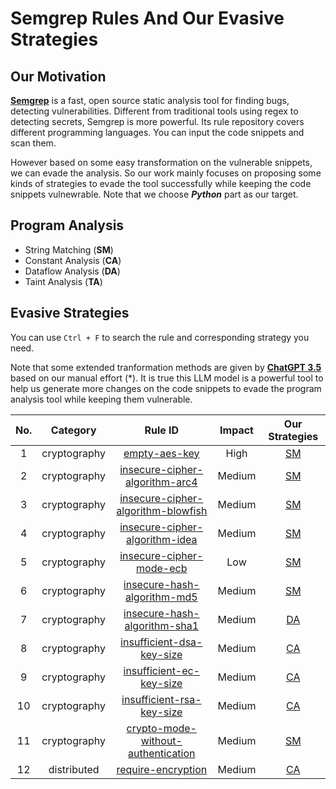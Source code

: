 # Semgrep Rules And Our Evasive Strategies
## Our Motivation
[**Semgrep**](https://semgrep.dev/) is a fast, open source static analysis tool for finding bugs, detecting vulnerabilities. Different from traditional tools using regex to detecting secrets, Semgrep is more powerful. Its rule repository covers different programming languages. You can input the code snippets and scan them.

However based on some easy transformation on the vulnerable snippets, we can evade the analysis. So our work mainly focuses on proposing some kinds of strategies to evade the tool successfully while keeping the code snippets vulnewrable. Note that we choose _**Python**_ part as our target.

## Program Analysis
- String Matching (**SM**)
- Constant Analysis (**CA**)
- Dataflow Analysis (**DA**)
- Taint Analysis (**TA**)

## Evasive Strategies
You can use `Ctrl + F` to search the rule and corresponding strategy you need. 

Note that some extended tranformation methods are given by [**ChatGPT 3.5**](https://chat.openai.com/) based on our manual effort (*). It is true this LLM model is a powerful tool to help us generate more changes on the code snippets to evade the program analysis tool while keeping them vulnerable.

| **No.** | **Category** | **Rule ID** | **Impact** | **Our Strategies** |
|:-------:|:------------:|:------------:|:----------:|:------------------:|
|   1     | cryptography | [empty-aes-key](https://semgrep.dev/orgs/nwpu/editor/r/python.cryptography.security.empty-aes-key.empty-aes-key) | High | [SM](./cryptography/empty-aes-key.md) |
|   2     | cryptography | [insecure-cipher-algorithm-arc4](https://semgrep.dev/orgs/nwpu/editor/r/python.cryptography.security.insecure-cipher-algorithms-arc4.insecure-cipher-algorithm-arc4) | Medium | [SM](./cryptography/insecure-cipher-algorithm-arc4.md) |
|   3     | cryptography | [insecure-cipher-algorithm-blowfish](https://semgrep.dev/orgs/nwpu/editor/r/python.cryptography.security.insecure-cipher-algorithms-blowfish.insecure-cipher-algorithm-blowfish) | Medium | [SM](./cryptography/insecure-cipher-algorithm-blowfish.md) |
|   4     | cryptography | [insecure-cipher-algorithm-idea](https://semgrep.dev/orgs/nwpu/editor/r/python.cryptography.security.insecure-cipher-algorithms.insecure-cipher-algorithm-idea) | Medium | [SM](./cryptography/insecure-cipher-algorithm-idea.md) |
|   5     | cryptography | [insecure-cipher-mode-ecb](https://semgrep.dev/orgs/nwpu/editor/r/python.cryptography.security.insecure-cipher-mode-ecb.insecure-cipher-mode-ecb) | Low | [SM](./cryptography/insecure-cipher-mode-ecb.md) |
|   6     | cryptography | [insecure-hash-algorithm-md5](https://semgrep.dev/orgs/nwpu/editor/r/python.cryptography.security.empty-aes-key.empty-aes-key) | Medium | [SM](./cryptography/insecure-hash-algorithm-md5.md) |
|   7     | cryptography | [insecure-hash-algorithm-sha1](https://semgrep.dev/orgs/nwpu/editor/r/python.cryptography.security.insecure-hash-algorithms.insecure-hash-algorithm-sha1) | Medium | [DA](./cryptography/insecure-hash-algorithm-sha1.md) |
|   8     | cryptography | [insufficient-dsa-key-size](https://semgrep.dev/orgs/nwpu/editor/r/python.cryptography.security.insufficient-dsa-key-size.insufficient-dsa-key-size) | Medium | [CA](./cryptography/insufficient-dsa-key-size.md) |
|   9     | cryptography | [insufficient-ec-key-size](https://semgrep.dev/orgs/nwpu/editor/r/python.cryptography.security.insufficient-ec-key-size.insufficient-ec-key-size) | Medium | [CA](./cryptography/insufficient-ec-key-size.md) |
|   10    | cryptography | [insufficient-rsa-key-size](https://semgrep.dev/orgs/nwpu/editor/r/python.cryptography.security.insufficient-rsa-key-size.insufficient-rsa-key-size) | Medium | [CA](./cryptography/insufficient-rsa-key-size.md) |
|   11    | cryptography | [crypto-mode-without-authentication](https://semgrep.dev/orgs/nwpu/editor/r/python.cryptography.security.mode-without-authentication.crypto-mode-without-authentication) | Medium | [SM](./cryptography/crypto-mode-without-authentication.md) |
|   12    | distributed | [require-encryption](https://semgrep.dev/orgs/nwpu/editor/r/python.distributed.security.require-encryption) | Medium | [CA](./distributed/require-encryption.md) |
